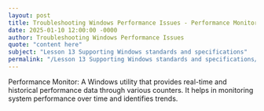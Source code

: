 ```yaml
---
layout: post
title: Troubleshooting Windows Performance Issues - Performance Monitor
date: 2025-01-10 12:00:00 -0000
author: Troubleshooting Windows Performance Issues
quote: "content here"
subject: "Lesson 13 Supporting Windows standards and specifications"
permalink: "/Lesson 13 Supporting Windows standards and specifications/Troubleshooting Windows Performance Issues/Troubleshooting Windows Performance Issues - Performance Monitor"
---
```


Performance Monitor: A Windows utility that provides real-time and historical performance data through various counters. It helps in monitoring system performance over time and identifies trends.
